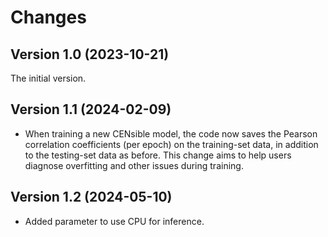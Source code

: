 # Changes

## Version 1.0 (2023-10-21)

The initial version.

## Version 1.1 (2024-02-09)

- When training a new CENsible model, the code now saves the Pearson correlation
  coefficients (per epoch) on the training-set data, in addition to the
  testing-set data as before. This change aims to help users diagnose
  overfitting and other issues during training.

## Version 1.2 (2024-05-10)

- Added parameter to use CPU for inference.
